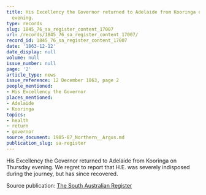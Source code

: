 ```yaml
---
title: His Excellency the Governor returned to Adelaide from Kooringa on Thursday
  evening.
type: records
slug: 1845_76_sa_register_content_17007
url: /records/1845_76_sa_register_content_17007/
record_id: 1845_76_sa_register_content_17007
date: '1863-12-12'
date_display: null
volume: null
issue_number: null
page: '2'
article_type: news
issue_reference: 12 December 1863, page 2
people_mentioned:
- His Excellency the Governor
places_mentioned:
- Adelaide
- Kooringa
topics:
- health
- return
- governor
source_document: 1985-87_Northern__Argus.md
publication_slug: sa-register
---
```


His Excellency the Governor returned to Adelaide from Kooringa on Thursday evening.  We regret to report that H.E. was severely indisposed during the journey, but has since recovered.

Source publication: [The South Australian Register](/publications/sa-register/)
